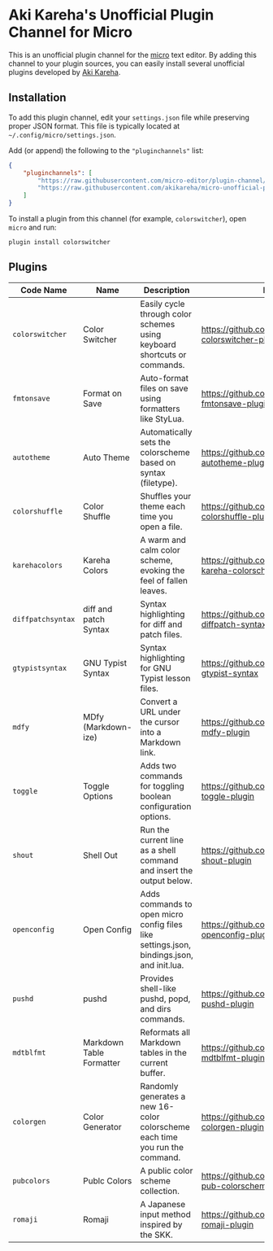 # Aki Kareha's Unofficial Plugin Channel for Micro

This is an unofficial plugin channel for the
[micro](https://micro-editor.github.io/) text editor.
By adding this channel to your plugin sources, you can easily install several
unofficial plugins developed by [Aki Kareha](https://github.com/akikareha).

## Installation

To add this plugin channel, edit your `settings.json` file while preserving
proper JSON format.
This file is typically located at `~/.config/micro/settings.json`.

Add (or append) the following to the `"pluginchannels"` list:

```json
{
    "pluginchannels": [
        "https://raw.githubusercontent.com/micro-editor/plugin-channel/master/channel.json",
        "https://raw.githubusercontent.com/akikareha/micro-unofficial-plugin-channel/master/channel.json"
    ]
}
```

To install a plugin from this channel (for example, `colorswitcher`), open
`micro` and run:

```
plugin install colorswitcher
```

## Plugins

| Code Name         | Name                     | Description                                                                               | Link                                                    |
| ----------------- | ------------------------ | ----------------------------------------------------------------------------------------- | ------------------------------------------------------- |
| `colorswitcher`   | Color Switcher           | Easily cycle through color schemes using keyboard shortcuts or commands.                  | https://github.com/akikareha/micro-colorswitcher-plugin |
| `fmtonsave`       | Format on Save           | Auto-format files on save using formatters like StyLua.                                   | https://github.com/akikareha/micro-fmtonsave-plugin     |
| `autotheme`       | Auto Theme               | Automatically sets the colorscheme based on syntax (filetype).                            | https://github.com/akikareha/micro-autotheme-plugin     |
| `colorshuffle`    | Color Shuffle            | Shuffles your theme each time you open a file.                                            | https://github.com/akikareha/micro-colorshuffle-plugin  |
| `karehacolors`    | Kareha Colors            | A warm and calm color scheme, evoking the feel of fallen leaves.                          | https://github.com/akikareha/micro-kareha-colorschemes  |
| `diffpatchsyntax` | diff and patch Syntax    | Syntax highlighting for diff and patch files.                                             | https://github.com/akikareha/micro-diffpatch-syntax     |
| `gtypistsyntax`   | GNU Typist Syntax        | Syntax highlighting for GNU Typist lesson files.                                          | https://github.com/akikareha/micro-gtypist-syntax       |
| `mdfy`            | MDfy (Markdown-ize)      | Convert a URL under the cursor into a Markdown link.                                      | https://github.com/akikareha/micro-mdfy-plugin          |
| `toggle`          | Toggle Options           | Adds two commands for toggling boolean configuration options.                             | https://github.com/akikareha/micro-toggle-plugin        |
| `shout`           | Shell Out                | Run the current line as a shell command and insert the output below.                      | https://github.com/akikareha/micro-shout-plugin         |
| `openconfig`      | Open Config              | Adds commands to open micro config files like settings.json, bindings.json, and init.lua. | https://github.com/akikareha/micro-openconfig-plugin    |
| `pushd`           | pushd                    | Provides shell-like pushd, popd, and dirs commands.                                       | https://github.com/akikareha/micro-pushd-plugin         |
| `mdtblfmt`        | Markdown Table Formatter | Reformats all Markdown tables in the current buffer.                                      | https://github.com/akikareha/micro-mdtblfmt-plugin      |
| `colorgen`        | Color Generator          | Randomly generates a new 16-color colorscheme each time you run the command.              | https://github.com/akikareha/micro-colorgen-plugin      |
| `pubcolors`       | Publc Colors             | A public color scheme collection.                                                         | https://github.com/akikareha/micro-pub-colorschemes     |
| `romaji`          | Romaji                   | A Japanese input method inspired by the SKK.                                              | https://github.com/akikareha/micro-romaji-plugin        |
